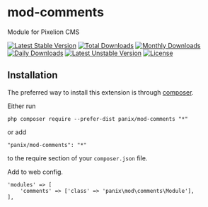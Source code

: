 mod-comments
===========
Module for Pixelion CMS

[![Latest Stable Version](https://poser.pugx.org/panix/mod-comments/v/stable)](https://packagist.org/packages/panix/mod-comments) [![Total Downloads](https://poser.pugx.org/panix/mod-comments/downloads)](https://packagist.org/packages/panix/mod-comments) [![Monthly Downloads](https://poser.pugx.org/panix/mod-comments/d/monthly)](https://packagist.org/packages/panix/mod-comments) [![Daily Downloads](https://poser.pugx.org/panix/mod-comments/d/daily)](https://packagist.org/packages/panix/mod-comments) [![Latest Unstable Version](https://poser.pugx.org/panix/mod-comments/v/unstable)](https://packagist.org/packages/panix/mod-comments) [![License](https://poser.pugx.org/panix/mod-comments/license)](https://packagist.org/packages/panix/mod-comments)


Installation
------------

The preferred way to install this extension is through [composer](http://getcomposer.org/download/).

Either run

```
php composer require --prefer-dist panix/mod-comments "*"
```

or add

```
"panix/mod-comments": "*"
```

to the require section of your `composer.json` file.

Add to web config.
```
'modules' => [
    'comments' => ['class' => 'panix\mod\comments\Module'],
],
```

